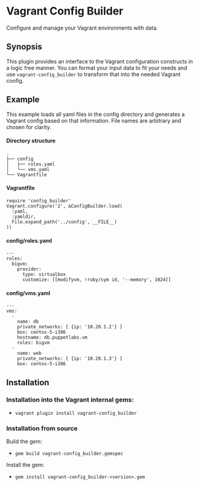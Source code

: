 Vagrant Config Builder
======================

Configure and manage your Vagrant environments with data.

Synopsis
--------

This plugin provides an interface to the Vagrant configuration constructs in a
logic free manner. You can format your input data to fit your needs and use
`vagrant-config_builder` to transform that into the needed Vagrant config.

Example
-------

This example loads all yaml files in the config directory and generates a
Vagrant config based on that information. File names are arbitrary and chosen
for clarity.

#### Directory structure

    .
    ├── config
    │   ├── roles.yaml
    │   └── vms.yaml
    └── Vagrantfile

#### Vagrantfile

    require 'config_builder'
    Vagrant.configure('2', &ConfigBuilder.load(
      :yaml,
      :yamldir,
      File.expand_path('../config', __FILE__)
    ))

#### config/roles.yaml

    ---
    roles:
      bigvm:
        provider:
          type: virtualbox
          customize: [[modifyvm, !ruby/sym id, '--memory', 1024]]

#### config/vms.yaml

    ---
    vms:
      -
        name: db
        private_networks: [ {ip: '10.20.1.2'} ]
        box: centos-5-i386
        hostname: db.puppetlabs.vm
        roles: bigvm
      -
        name: web
        private_networks: [ {ip: '10.20.1.3'} ]
        box: centos-5-i386

Installation
------------

### Installation into the Vagrant internal gems:

  * `vagrant plugin install vagrant-config_builder`

### Installation from source

Build the gem:

  * `gem build vagrant-config_builder.gemspec`

Install the gem:

  * `gem install vagrant-config_builder-<version>.gem`
